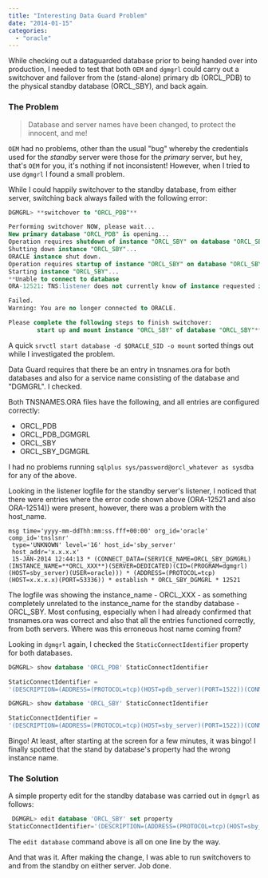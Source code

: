 ```yaml
---
title: "Interesting Data Guard Problem"
date: "2014-01-15"
categories: 
  - "oracle"
---
```


While checking out a dataguarded database prior to being handed over into production, I needed to test that both `OEM` and `dgmgrl` could carry out a switchover and failover from the (stand-alone) primary db (ORCL_PDB) to the physical standby database (ORCL_SBY), and back again.

### The Problem

> Database and server names have been changed, to protect the innocent, and me!

`OEM` had no problems, other than the usual "bug" whereby the credentials used for the _standby_ server were those for the _primary_ server, but hey, that's `OEM` for you, it's nothing if not inconsistent! However, when I tried to use `dgmgrl` I found a small problem.

While I could happily switchover to the standby database, from either server, switching back always failed with the following error:

```sql
DGMGRL> **switchover to "ORCL_PDB"**

Performing switchover NOW, please wait...
New primary database "ORCL_PDB" is opening...
Operation requires shutdown of instance "ORCL_SBY" on database "ORCL_SBY"
Shutting down instance "ORCL_SBY"...
ORACLE instance shut down.
Operation requires startup of instance "ORCL_SBY" on database "ORCL_SBY"
Starting instance "ORCL_SBY"...
**Unable to connect to database
ORA-12521: TNS:listener does not currently know of instance requested in connect descriptor

Failed.
Warning: You are no longer connected to ORACLE.

Please complete the following steps to finish switchover:
        start up and mount instance "ORCL_SBY" of database "ORCL_SBY"**
```

A quick `srvctl start database -d $ORACLE_SID -o mount` sorted things out while I investigated the problem.

Data Guard requires that there be an entry in tnsnames.ora for both databases and also for a service name consisting of the database and "DGMGRL". I checked.

Both TNSNAMES.ORA files have the following, and all entries are configured correctly:

- ORCL_PDB
- ORCL_PDB_DGMGRL
- ORCL_SBY
- ORCL_SBY_DGMGRL

I had no problems running `sqlplus sys/password@orcl_whatever as sysdba` for any of the above.

Looking in the listener logfile for the standby server's listener, I noticed that there were entries where the error code shown above (ORA-12521 and also ORA-12514)) were present, however, there was a problem with the host_name.

```text
msg time='yyyy-mm-ddThh:mm:ss.fff+00:00' org_id='oracle' comp_id='tnslsnr'
 type='UNKNOWN' level='16' host_id='sby_server'
 host_addr='x.x.x.x'
 15-JAN-2014 12:44:13 * (CONNECT_DATA=(SERVICE_NAME=ORCL_SBY_DGMGRL)(INSTANCE_NAME=**ORCL_XXX**)(SERVER=DEDICATED)(CID=(PROGRAM=dgmgrl)(HOST=sby_server)(USER=oracle))) * (ADDRESS=(PROTOCOL=tcp)(HOST=x.x.x.x)(PORT=53336)) * establish * ORCL_SBY_DGMGRL * 12521
```

The logfile was showing the instance_name - ORCL_XXX - as something completely unrelated to the instance_name for the standby database - ORCL_SBY. Most confusing, especially when I had already confirmed that tnsnames.ora was correct and also that all the entries functioned correctly, from both servers. Where was this erroneous host name coming from?

Looking in `dgmgrl` again, I checked the `StaticConnectIdentifier` property for both databases.

```sql
DGMGRL> show database 'ORCL_PDB' StaticConnectIdentifier

StaticConnectIdentifier =
'(DESCRIPTION=(ADDRESS=(PROTOCOL=tcp)(HOST=pdb_server)(PORT=1522))(CONNECT_DATA=(SERVICE_NAME=ORCL_PDB_DGMGRL)(INSTANCE_NAME=ORCL_PDB)(SERVER=DEDICATED)))'

DGMGRL> show database 'ORCL_SBY' StaticConnectIdentifier

StaticConnectIdentifier =
'(DESCRIPTION=(ADDRESS=(PROTOCOL=tcp)(HOST=sby_server)(PORT=1522))(CONNECT_DATA=(SERVICE_NAME=ORCL_SBY_DGMGRL)(INSTANCE_NAME=ORCL_XXX)(SERVER=DEDICATED)))'
```

Bingo! At least, after starting at the screen for a few minutes, it was bingo! I finally spotted that the stand by database's property had the wrong instance name.

### The Solution

A simple property edit for the standby database was carried out in `dgmgrl` as follows:

```sql
 DGMGRL> edit database 'ORCL_SBY' set property
StaticConnectIdentifier='(DESCRIPTION=(ADDRESS=(PROTOCOL=tcp)(HOST=sby_server)(PORT=1522))(CONNECT_DATA=(SERVICE_NAME=ORCL_SBY_DGMGRL)(INSTANCE_NAME=ORCL_SBY)(SERVER=DEDICATED)))'; 
```

The `edit database` command above is all on one line by the way.

And that was it. After making the change, I was able to run switchovers to and from the standby on eiither server. Job done.
